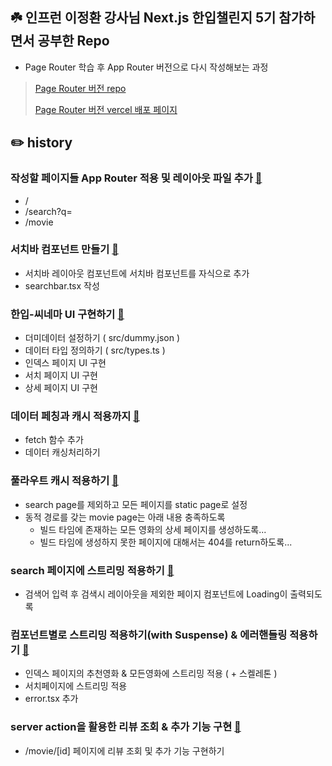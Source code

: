 ## ☘️ 인프런 이정환 강사님 Next.js 한입챌린지 5기 참가하면서 공부한 Repo

- Page Router 학습 후 App Router 버전으로 다시 작성해보는 과정

> [Page Router 버전 repo](https://github.com/bitnalchan92/onebite_cinema)
> 
> [Page Router 버전 vercel 배포 페이지](https://onebite-cinema-lime.vercel.app/)

## ✏️ history

### 작성할 페이지들 App Router 적용 및 레이아웃 파일 추가 [🚀](https://github.com/bitnalchan92/onebite-cinema-app/commit/cc2a8f0e36838883a4ded4aac8b94e6c3c3a02cd)

- /
- /search?q=
- /movie

### 서치바 컴포넌트 만들기 [🚀](https://github.com/bitnalchan92/onebite-cinema-app/commit/f512f823fabcae61cf9d34aaa52437efc15bd1a7)

- 서치바 레이아웃 컴포넌트에 서치바 컴포넌트를 자식으로 추가
- searchbar.tsx 작성

### 한입-씨네마 UI 구현하기 [🚀](https://github.com/bitnalchan92/onebite-cinema-app/commit/d6e709274fdc29e94116a536bae3e865f8cbf774)

- 더미데이터 설정하기 ( src/dummy.json )
- 데이터 타입 정의하기 ( src/types.ts ) 
- 인덱스 페이지 UI 구현
- 서치 페이지 UI 구현
- 상세 페이지 UI 구현

### 데이터 페칭과 캐시 적용까지 [🚀](https://github.com/bitnalchan92/onebite-cinema-app/commit/7662410a261ad2fa59c8c20bf5aa0fb40f82a666)

- fetch 함수 추가
- 데이터 캐싱처리하기

### 풀라우트 캐시 적용하기 [🚀](https://github.com/bitnalchan92/onebite-cinema-app/commit/d126dac2106d1450bf007fdf9e862002455cbf0d)

- search page를 제외하고 모든 페이지를 static page로 설정
- 동적 경로를 갖는 movie page는 아래 내용 충족하도록 
  - 빌드 타임에 존재하는 모든 영화의 상세 페이지를 생성하도록...
  - 빌드 타임에 생성하지 못한 페이지에 대해서는 404를 return하도록...

### search 페이지에 스트리밍 적용하기 [🚀](https://github.com/bitnalchan92/onebite-cinema-app/commit/0092964d4c68c9fc8bcdab260c2290845ddbafc7)

- 검색어 입력 후 검색시 레이아웃을 제외한 페이지 컴포넌트에 Loading이 출력되도록

### 컴포넌트별로 스트리밍 적용하기(with Suspense) & 에러핸들링 적용하기 [🚀](https://github.com/bitnalchan92/onebite-cinema-app/commit/cce9d5bbf0eb4317496b007b29bc3b95b8452ee8)

- 인덱스 페이지의 추천영화 & 모든영화에 스트리밍 적용 ( + 스켈레톤 )
- 서치페이지에 스트리밍 적용
- error.tsx 추가

### server action을 활용한 리뷰 조회 & 추가 기능 구현 [🚀]()

- /movie/[id] 페이지에 리뷰 조회 및 추가 기능 구현하기